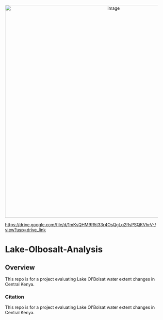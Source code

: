 <div style="text-align: center;">
  <a href="https://drive.google.com/file/d/1mKsQHM9R5t33r4OsQgLq2RsPSQKVhrV-/view?usp=drive_link">
    <img src="ScreenShot" alt="image" width="700">
  </a>
</div>

https://drive.google.com/file/d/1mKsQHM9R5t33r4OsQgLq2RsPSQKVhrV-/view?usp=drive_link

# Lake-Olbosalt-Analysis

## Overview

This repo is for a project evaluating Lake Ol'Bolsat water extent changes in Central Kenya.

### Citation


This repo is for a project evaluating Lake Ol'Bolsat water extent changes in Central Kenya.
